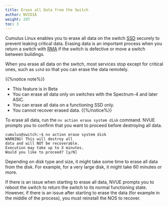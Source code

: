 ```yaml
---
title: Erase all Data from the Switch
author: NVIDIA
weight: 297
toc: 3
---
```

Cumulus Linux enables you to erase all data on the switch <span class="a-tooltip">[SSD](## "Solid state drive")</span> securely to prevent leaking critical data. Erasing data is an important process when you return a switch with <span class="a-tooltip">[RMA](## "Return Merchandise Authorization")</span> if the switch is defective or move a switch between buildings.

When you erase all data on the switch, most services stop except for critical ones, such as `sshd` so that you can erase the data remotely.

{{%notice note%}}
- This feature is in Beta
- You can erase all data only on switches with the Spectrum-4 and later ASIC.
- You can erase all data on a functioning SSD only.
- You cannot recover erased data.
{{%/notice%}}

To erase all data, run the `nv action erase system disk` command. NVUE prompts you to confirm that you want to proceed before destroying all data.

```
cumulus@switch:~$ nv action erase system disk 
WARNING! This will destroy all 
data and will NOT be recoverable. 
Execution may take up to X minutes. 
Would you like to proceed? [y/N] 
```

Depending on disk type and size, it might take some time to erase all data from the disk. For example, for a very large disk, it might take 60 minutes or more.

If there is an issue when starting to erase all data, NVUE prompts you to reboot the switch to return the switch to its normal functioning state. However, if there is an issue after starting to erase the data (for example in the middle of the process), you must reinstall the NOS to recover.
